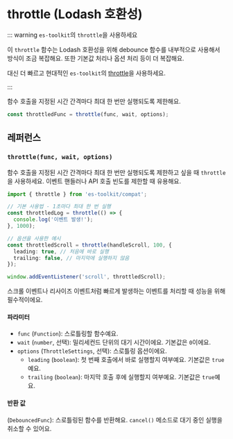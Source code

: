 # throttle (Lodash 호환성)

::: warning `es-toolkit`의 `throttle`을 사용하세요

이 `throttle` 함수는 Lodash 호환성을 위해 debounce 함수를 내부적으로 사용해서 방식이 조금 복잡해요. 또한 기본값 처리나 옵션 처리 등이 더 복잡해요.

대신 더 빠르고 현대적인 `es-toolkit`의 [throttle](../../function/throttle.md)을 사용하세요.

:::

함수 호출을 지정된 시간 간격마다 최대 한 번만 실행되도록 제한해요.

```typescript
const throttledFunc = throttle(func, wait, options);
```

## 레퍼런스

### `throttle(func, wait, options)`

함수 호출을 지정된 시간 간격마다 최대 한 번만 실행되도록 제한하고 싶을 때 `throttle`을 사용하세요. 이벤트 핸들러나 API 호출 빈도를 제한할 때 유용해요.

```typescript
import { throttle } from 'es-toolkit/compat';

// 기본 사용법 - 1초마다 최대 한 번 실행
const throttledLog = throttle(() => {
  console.log('이벤트 발생!');
}, 1000);

// 옵션을 사용한 예시
const throttledScroll = throttle(handleScroll, 100, {
  leading: true, // 처음에 바로 실행
  trailing: false, // 마지막에 실행하지 않음
});

window.addEventListener('scroll', throttledScroll);
```

스크롤 이벤트나 리사이즈 이벤트처럼 빠르게 발생하는 이벤트를 처리할 때 성능을 위해 필수적이에요.

#### 파라미터

- `func` (`Function`): 스로틀링할 함수예요.
- `wait` (`number`, 선택): 밀리세컨드 단위의 대기 시간이에요. 기본값은 `0`이에요.
- `options` (`ThrottleSettings`, 선택): 스로틀링 옵션이에요.
  - `leading` (`boolean`): 첫 번째 호출에서 바로 실행할지 여부예요. 기본값은 `true`예요.
  - `trailing` (`boolean`): 마지막 호출 후에 실행할지 여부예요. 기본값은 `true`예요.

#### 반환 값

(`DebouncedFunc`): 스로틀링된 함수를 반환해요. `cancel()` 메소드로 대기 중인 실행을 취소할 수 있어요.
